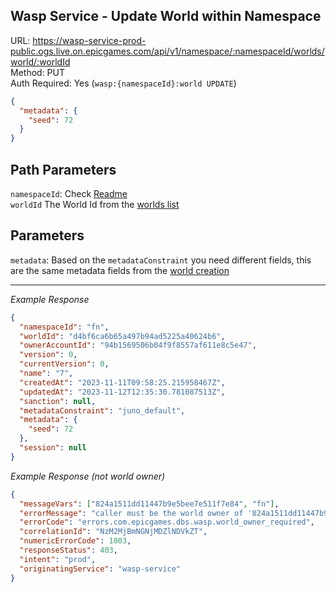 ## Wasp Service - Update World within Namespace

URL: https://wasp-service-prod-public.ogs.live.on.epicgames.com/api/v1/namespace/:namespaceId/worlds/world/:worldId \
Method: PUT \
Auth Required: Yes (`wasp:{namespaceId}:world UPDATE`)

```json
{
  "metadata": {
    "seed": 72
  }
}
```

## Path Parameters

`namespaceId`: Check [Readme](../README.md) <br/>
`worldId` The World Id from the [worlds list](./AccountAccessibleWorld.md)

## Parameters

`metadata`: Based on the `metadataConstraint` you need different fields, this are the same metadata fields from the [world creation](./WorldInfo.md)

---

_Example Response_

```json
{
  "namespaceId": "fn",
  "worldId": "d4bf6ca6b65a497b94ad5225a40624b6",
  "ownerAccountId": "94b1569506b04f9f8557af611e8c5e47",
  "version": 0,
  "currentVersion": 0,
  "name": "7",
  "createdAt": "2023-11-11T09:58:25.215958467Z",
  "updatedAt": "2023-11-12T12:35:30.781087513Z",
  "sanction": null,
  "metadataConstraint": "juno_default",
  "metadata": {
    "seed": 72
  },
  "session": null
}
```

_Example Response (not world owner)_

```json
{
  "messageVars": ["824a1511dd11447b9e5bee7e511f7e84", "fn"],
  "errorMessage": "caller must be the world owner of '824a1511dd11447b9e5bee7e511f7e84':'fn'",
  "errorCode": "errors.com.epicgames.dbs.wasp.world_owner_required",
  "correlationId": "NzM2MjBmNGNjMDZlNDVkZT",
  "numericErrorCode": 1003,
  "responseStatus": 403,
  "intent": "prod",
  "originatingService": "wasp-service"
}
```
